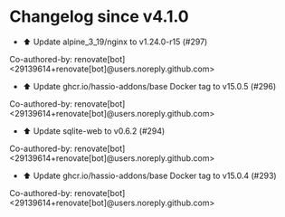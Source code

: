 # Changelog since v4.1.0
- ⬆️ Update alpine_3_19/nginx to v1.24.0-r15 (#297)

Co-authored-by: renovate[bot] <29139614+renovate[bot]@users.noreply.github.com> 
- ⬆️ Update ghcr.io/hassio-addons/base Docker tag to v15.0.5 (#296)

Co-authored-by: renovate[bot] <29139614+renovate[bot]@users.noreply.github.com> 
- ⬆️ Update sqlite-web to v0.6.2 (#294)

Co-authored-by: renovate[bot] <29139614+renovate[bot]@users.noreply.github.com> 
- ⬆️ Update ghcr.io/hassio-addons/base Docker tag to v15.0.4 (#293)

Co-authored-by: renovate[bot] <29139614+renovate[bot]@users.noreply.github.com> 

